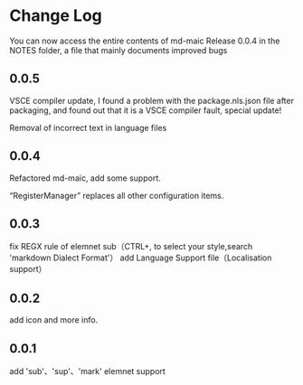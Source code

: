 # Change Log

You can now access the entire contents of md-maic Release 0.0.4 in the NOTES folder, a file that mainly documents improved bugs

## 0.0.5

VSCE compiler update, I found a problem with the package.nls.json file after packaging, and found out that it is a VSCE compiler fault, special update!

Removal of incorrect text in language files


## 0.0.4
Refactored md-maic, add some support.

“RegisterManager” replaces all other configuration items.


## 0.0.3
fix REGX rule of elemnet sub（CTRL+, to select your style,search 'markdown Dialect Format'）
add Language Support file（Localisation support）


## 0.0.2
add icon and more info.


## 0.0.1
add 'sub'、'sup'、'mark' elemnet support